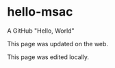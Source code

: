 # hello-msac

A GitHub "Hello, World" 

This page was updated on the web. 

This page was edited locally. 